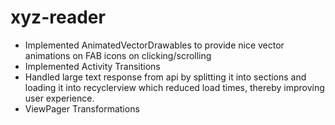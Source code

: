 # xyz-reader

- Implemented AnimatedVectorDrawables to provide nice vector animations on FAB icons on clicking/scrolling
- Implemented Activity Transitions
- Handled large text response from api by splitting it into sections and loading it into recyclerview which reduced load times, thereby improving user experience.
- ViewPager Transformations